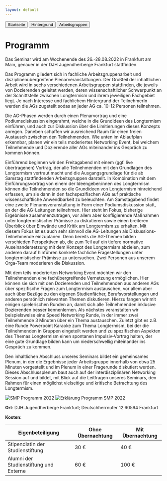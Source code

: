 ```yaml
---
layout: default
---
```


<div class="menu">
<button class="menuitem" onclick="window.location = 'index.html'">Startseite</button>
<button class="menuitem" onclick="window.location = 'Hintergrund.html'">Hintergrund</button>
<button class="menuitem" onclick="window.location = 'Arbeitsgruppen.html'">Arbeitsgruppen</button>
</div>

# Programm

Das Seminar wird am Wochenende des 26.-28.08.2022 in Frankfurt am Main, genauer in der DJH Jugendherberge Frankfurt stattfinden.

Das Programm gliedert sich in fachliche Arbeitsgruppenarbeit und disziplinenübergreifene Plenarveranstaltungen. Der Großteil der inhaltlichen Arbeit wird in sechs verschiedenen Arbeitsgruppen stattfinden, die jeweils von Dozierenden geleitet werden, deren wissenschaftlicher Schwerpunkt an der Schnittstelle zwischen Longtermism und ihrem jeweiligen Fachgebiet liegt. Je nach Interesse und fachlichem Hintergrund der TeilnehmerIn werden die AGs zugeteilt sodas an jeder AG ca. 10-12 Personen teilnehmen. 

Die AG-Phasen werden durch einen Plenarvortrag und eine Podiumsdiskussion eingerahmt, welche in die Grundideen des Longtermism einführen, und auch zur Diskussion über die Limitierungen dieses Konzepts anregen. Daneben schaffen wir ausreichend Raum für einen freien Austausch zwischen den Teilnehmenden. Wie unten im Ablaufplan erkennbar, planen wir ein teils moderiertes Networking Event, bei welchem Teilnehmende und Dozierende aller AGs miteinander ins Gespräch zu kommen können. 

Einführend beginnen wir den Freitagabend mit einem (ggf. live übertragenen) Vortrag, der alle Teilnehmenden mit den Grundlagen des Longtermism vertraut macht und die Ausgangsgrundlage für die ab Samstag stattfindenden Arbeitsgruppen darstellt. In Kombination mit dem Einführungsvortrag von einem der Ideengeber:innen des Longtermism können die Teilnehmenden so die Grundideen von Longtermism hinreichend erfassen, um sie dann in den fachspezifischen AGs auf praktische wissenschaftliche Anwendbarkeit zu beleuchten.
Am Samstagabend findet eine zweite Plenumsveranstaltung in Form einer Podiumsdiskussion statt, an der die AG-Leitungen teilnehmen. Hier steht im Fokus, bisherige Ergebnisse zusammenzutragen, vor allem aber konfligierende Maßnahmen unter longtermistischer Prämisse zu diskutieren sowie einen breiteren Überblick über Einwände und Kritik am Longtermism zu erhalten. Mit diesem Fokus ist es auch sehr sinnvoll die AG-Leitungen als Diskussions-Teilnehmende einzuplanen. Denn bereits die AG-Themen bilden verschieden Perspektiven ab, die zum Teil auf ein tiefere normative Auseinandersetzung mit dem Konzept des Longtermism abzielen, zum anderen darauf hinführen konkrete fachliche Fragestellungen unter longtermistischer Prämisse zu untersuchen. Zwei Personen aus unserem Orga-Team moderieren die Diskussion.

Mit dem teils moderierten Networking Event möchten wir den Teilnehmenden eine fachübergreifende Vernetzung ermöglichen. Hier können sie sich mit den Dozierenden und Teilnehmenden aus anderen AGs über spezifische Fragen zum  Longtermism austauschen, vor allem aber auch über Bezüge zu den eigenen Studienfächer, Berufsvorstellungen und anderen  persönlich relevanten Themen diskutieren. Hierzu fangen wir mit einigen spielerischen Runden an, damit sich alle Teilnehmenden inklusive Dozierenden besser kennenlernen. Als nächstes veranstalten wir beispielsweise eine Speed Networking Runde, in der immer zwei Teilnehmende 3 Minuten über ein Thema austauschen. Zuletzt gibt es z.B. eine Runde Powerpoint Karaoke zum Thema Longtermism, bei der die Teilnehmenden in Gruppen eingeteilt werden und zu spezifischen Aspekten des Themas Longtermism einen spontanen Impulsiv-Vortrag halten, der eine gute Grundlage bilden kann um niederschwellig miteinander ins Gespräch zu kommen.

Den inhaltlichen Abschluss unseres Seminars bildet ein gemeinsames Plenum, in der die Ergebnisse jeder Arbeitsgruppe innerhalb von etwa 25 Minuten vorgestellt und im Plenum in einer Fragerunde diskutiert werden. Dieses Abschlussplenum baut auch auf der interdisziplinären Networking Session auf und bildet, mit Blick auf die Leitfragen unseres Seminars, den Rahmen für einen möglichst vielseitige und kritische Betrachtung des Longtermism. 


<img alt="SMP Programm 2022" src="https://user-images.githubusercontent.com/105549086/169690056-c1b6ae1e-39c8-43e2-805a-400d2611c65e.png">
<img alt="Erklärung Programm SMP 2022" src="https://user-images.githubusercontent.com/105549086/169690103-c61b2d63-93c0-4daf-a5de-f99abe10a474.png">


**Ort**: DJH Jugendherberge Frankfurt; Deutschherrnufer 12 60594 Frankfurt

**Kosten**:

| Eigenbeteiligung	                            | Ohne Übernachtung	  |  Mit Übernachtung |
|-----------------------------------------------|---------------------|----------------|
| StipendiatIn der Studienstiftung	            | 30 €	              |  40 € |
| Alumni der Studienstiftung und Externe	      | 60 €	              |  100 € |



